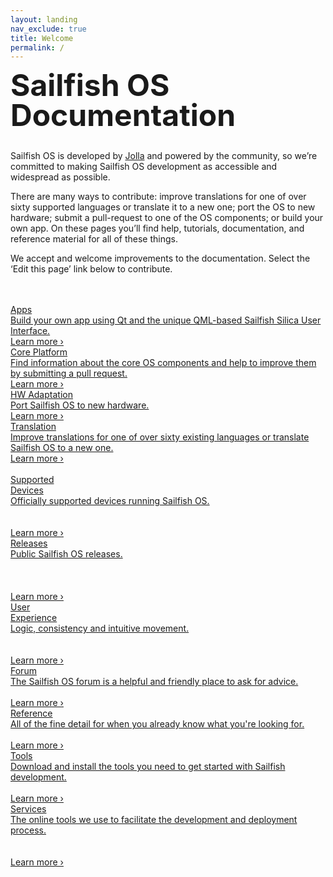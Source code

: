 ```yaml
---
layout: landing
nav_exclude: true
title: Welcome
permalink: /
---
```

<span class="landing-highlight" style="font-size:xxx-large;line-height:1"><b>Sailfish OS<br/>Documentation</b></span>
<div class="landing-text" style="margin-top: 2rem; margin-bottom: 3rem;"><p>
Sailfish OS is developed by <a href="https://jolla.com">Jolla</a> and powered by the community, so we’re committed to making Sailfish OS development as accessible and widespread as possible.
</p>
<p>There are many ways to contribute: improve translations for one of over sixty supported languages or translate it to a new one; port the OS to new hardware; submit a pull-request to one of the OS components; or build your own app. On these pages you’ll find help, tutorials, documentation, and reference material for all of these things.</p>
<p>We accept and welcome improvements to the documentation. Select the ‘Edit this page’ link below to contribute.</p>
</div>
<div class="landing-container">
  <a href="/Develop/Apps">
  <div class="landing-img" style="background-image: url(assets/images/apps.jpg)">
    <span class="landing-head">Apps</span>
    <div  class="landing-text landing-box-text">
      Build your own app using Qt and the unique QML-based Sailfish Silica User Interface.
    </div>
    <span class="landing-text landing-foot">Learn more ›</span>
  </div></a>
  <a href="/Develop/Platform">
  <div class="landing-img" style="background-image: url(assets/images/platform.jpg)">
    <span class="landing-head">Core Platform</span>
    <div  class="landing-text landing-box-text">
      Find information about the core OS components and help to improve them by submitting a pull request.
    </div>
    <span class="landing-text landing-foot">Learn more ›</span>
  </div></a>
  <div class="clearfix"></div>
  <a href="/Develop/HW_Adaptation">
  <div class="landing-img" style="background-image: url(assets/images/adaptation.jpg)">
    <span class="landing-head">HW Adaptation</span>
    <div  class="landing-text landing-box-text">
      Port Sailfish OS to new hardware.
    </div>
    <span class="landing-text landing-foot">Learn more ›</span>
  </div></a>
  <a href="/Develop/L10n">
  <div class="landing-img" style="background-image: url(assets/images/translation.jpg)">
    <span class="landing-head">Translation</span>
    <div  class="landing-text landing-box-text">
      Improve translations for one of over sixty existing languages or translate Sailfish OS to a new one.
    </div>
    <span class="landing-text landing-foot">Learn more ›</span>
  </div></a>
  <div class="clearfix"></div>
</div>
<br>
<div class="landing-container landing-blank-container">
  <a href="/Support/Supported_Devices">
  <div class="landing-blank">
    <span class="landing-head">Supported<br/>Devices</span>
    <div  class="landing-text landing-box-text">
      Officially supported devices running Sailfish OS.
      <br/><br/><br/>
      <span class="landing-link">Learn more ›</span>
    </div>
  </div></a>
</div>
<div class="landing-container landing-blank-container">
  <a href="/Support/Releases">
  <div class="landing-blank">
    <span class="landing-head">Releases</span>
    <div  class="landing-text landing-box-text">
      Public Sailfish OS releases.
      <br/><br/><br/><br/>
      <span class="landing-link">Learn more ›</span>
    </div>
  </div></a>
</div>
<div class="landing-container landing-blank-container">
  <a href="https://sailfishos.org/design/">
  <div class="landing-blank">
    <span class="landing-head">User<br/>Experience</span>
    <div  class="landing-text landing-box-text">
      Logic, consistency and intuitive movement.
      <br/><br/><br/>
      <span class="landing-link">Learn more ›</span>
    </div>
  </div></a>
</div>
<div class="landing-container landing-blank-container">
  <a href="https://forum.sailfishos.org">
  <div class="landing-blank">
    <span class="landing-head">Forum</span>
    <div  class="landing-text landing-box-text">
      The Sailfish OS forum is a helpful and friendly place to ask for advice.
      <br/><br/>
      <span class="landing-link">Learn more ›</span>
    </div>
  </div></a>
</div>
<div class="landing-container landing-blank-container">
  <a href="/Reference">
  <div class="landing-blank">
    <span class="landing-head">Reference</span>
    <div  class="landing-text landing-box-text">
      All of the fine detail for when you already know what you're looking for.
      <br/><br/>
      <span class="landing-link">Learn more ›</span>
    </div>
  </div></a>
</div>
<div class="landing-container landing-blank-container">
  <a href="/Tools">
  <div class="landing-blank">
    <span class="landing-head">Tools</span>
    <div  class="landing-text landing-box-text">
      Download and install the tools you need to get started with Sailfish development.
      <br/><br/>
      <span class="landing-link">Learn more ›</span>
    </div>
  </div></a>
</div>
<div class="landing-container landing-blank-container">
  <a href="/Services">
  <div class="landing-blank">
    <span class="landing-head">Services</span>
    <div  class="landing-text landing-box-text">
      The online tools we use to facilitate the development and deployment process.
      <br/><br/><br/>
      <span class="landing-link">Learn more ›</span>
    </div>
  </div></a>
  <div class="clearfix"></div>
</div>
<div class="landing-text" style="margin-top: 2rem; margin-bottom: 4rem;">
